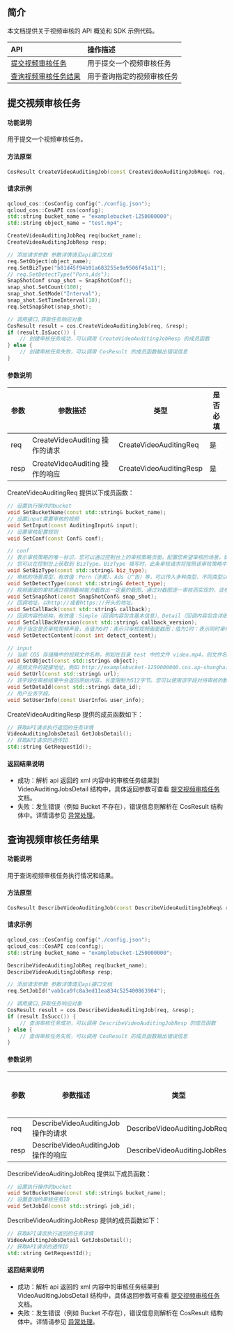 ## 简介

本文档提供关于视频审核的 API 概览和 SDK 示例代码。

| API                                                          | 操作描述                   |
| :----------------------------------------------------------- | :------------------------- |
|  [提交视频审核任务](https://cloud.tencent.com/document/product/436/47316)   | 用于提交一个视频审核任务   |
|  [查询视频审核任务结果](https://cloud.tencent.com/document/product/436/47317) | 用于查询指定的视频审核任务 |


## 提交视频审核任务

#### 功能说明

用于提交一个视频审核任务。

#### 方法原型

```cpp
CosResult CreateVideoAuditingJob(const CreateVideoAuditingJobReq& req, CreateVideoAuditingJobResp* resp);
```

#### 请求示例

```cpp
qcloud_cos::CosConfig config("./config.json");
qcloud_cos::CosAPI cos(config);
std::string bucket_name = "examplebucket-1250000000";
std::string object_name = "test.mp4";

CreateVideoAuditingJobReq req(bucket_name);
CreateVideoAuditingJobResp resp;

// 添加请求参数 参数详情请见api接口文档
req.SetObject(object_name);
req.SetBizType("b81d45f94b91a683255e9a9506f45a11");
// req.SetDetectType("Porn,Ads");
SnapShotConf snap_shot = SnapShotConf();
snap_shot.SetCount(100);
snap_shot.SetMode("Interval");
snap_shot.SetTimeInterval(10);
req.SetSnapShot(snap_shot);

// 调用接口,获取任务响应对象
CosResult result = cos.CreateVideoAuditingJob(req, &resp);
if (result.IsSucc()) {
	// 创建审核任务成功，可以调用 CreateVideoAuditingJobResp 的成员函数
} else {
	// 创建审核任务失败，可以调用 CosResult 的成员函数输出错误信息
}
```


#### 参数说明

| 参数 | 参数描述           | 类型              | 是否必填 |
| ---- | ------------------ | ----------------- | -------- |
| req  | CreateVideoAuditing 操作的请求 | CreateVideoAuditingReq | 是       |
| resp | CreateVideoAuditing 操作的响应 | CreateVideoAuditingResp | 是       |

CreateVideoAuditingReq 提供以下成员函数：

```cpp
// 设置执行操作的bucket
void SetBucketName(const std::string& bucket_name);
// 设置input需要审核的视频
void SetInput(const AuditingInput& input);
// 设置审核配置规则
void SetConf(const Conf& conf);

// conf
// 表示审核策略的唯一标识，您可以通过控制台上的审核策略页面，配置您希望审核的场景，如涉黄、广告、违法违规等，配置指引： 设置公共审核策略。
// 您可以在控制台上获取到 BizType。BizType 填写时，此条审核请求将按照该审核策略中配置的场景进行审核。
void SetBizType(const std::string& biz_type);
// 审核的场景类型，有效值：Porn（涉黄）、Ads（广告）等，可以传入多种类型，不同类型以逗号分隔，例如：Porn,Ads。如您有更多场景的审核需要，请使用 BizType 参数。
void SetDetectType(const std::string& detect_type);
// 视频画面的审核通过视频截帧能力截取出一定量的截图，通过对截图逐一审核而实现的，该参数用于指定视频截帧的配置。
void SetSnapShot(const SnapShotConf& snap_shot);
// 回调地址，以http://或者https://开头的地址。
void SetCallBack(const std::string& callback);
// 回调内容的结构，有效值：Simple（回调内容包含基本信息）、Detail（回调内容包含详细信息）。默认为 Simple。
void SetCallBackVersion(const std::string& callback_version);
// 用于指定是否审核视频声音，当值为0时：表示只审核视频画面截图；值为1时：表示同时审核视频画面截图和视频声音。默认值为0。
void SetDetectContent(const int detect_content);

// input
// 当前 COS 存储桶中的视频文件名称，例如在目录 test 中的文件 video.mp4，则文件名称为 test/video.mp4。
void SetObject(const std::string& object);
// 视频文件的链接地址，例如 http://examplebucket-1250000000.cos.ap-shanghai.myqcloud.com/test.mp4。Object 和 Url 只能选择其中一种。
void SetUrl(const std::string& url);
// 该字段在审核结果中会返回原始内容，长度限制为512字节。您可以使用该字段对待审核的数据进行唯一业务标识。
void SetDataId(const std::string& data_id);
// 用户业务字段。
void SetUserInfo(const UserInfo& user_info);
```

CreateVideoAuditingResp 提供的成员函数如下：

```cpp
// 获取API请求执行返回的任务详情
VideoAuditingJobsDetail GetJobsDetail();
// 获取API请求的透传ID
std::string GetRequestId();

```

#### 返回结果说明

- 成功：解析 api 返回的 xml 内容中的审核任务结果到 VideoAuditingJobsDetail 结构中，具体返回参数可查看 [提交视频审核任务](https://cloud.tencent.com/document/product/436/47316) 文档。
- 失败：发生错误（例如 Bucket 不存在），错误信息则解析在 CosResult 结构体中。详情请参见 [异常处理](https://cloud.tencent.com/document/product/436/35164)。


## 查询视频审核任务结果

#### 功能说明

用于查询视频审核任务执行情况和结果。

#### 方法原型

```cpp
CosResult DescribeVideoAuditingJob(const DescribeVideoAuditingJobReq& req, DescribeVideoAuditingJobResp* resp);
```

#### 请求示例

```cpp
qcloud_cos::CosConfig config("./config.json");
qcloud_cos::CosAPI cos(config);
std::string bucket_name = "examplebucket-1250000000";

DescribeVideoAuditingJobReq req(bucket_name);
DescribeVideoAuditingJobResp resp;

// 添加请求参数 参数详情请见api接口文档
req.SetJobId("vab1ca9fc8a3ed11ea834c525400863904");

// 调用接口,获取任务响应对象
CosResult result = cos.DescribeVideoAuditingJob(req, &resp);
if (result.IsSucc()) {
	// 查询审核任务成功，可以调用 DescribeVideoAuditingJobResp 的成员函数
} else {
	// 查询审核任务失败，可以调用 CosResult 的成员函数输出错误信息
}
```

#### 参数说明

| 参数 | 参数描述           | 类型              | 是否必填 |
| ---- | ------------------ | ----------------- | -------- |
| req  | DescribeVideoAuditingJob 操作的请求 | DescribeVideoAuditingJobReq | 是       |
| resp | DescribeVideoAuditingJob 操作的响应 | DescribeVideoAuditingJobResp | 是       |

DescribeVideoAuditingJobReq 提供以下成员函数：

```cpp
// 设置执行操作的bucket
void SetBucketName(const std::string& bucket_name);
// 设置查询的审核任务ID
void SetJobId(const std::string& job_id);
```

DescribeVideoAuditingJobResp 提供的成员函数如下：

```cpp
// 获取API请求执行返回的任务详情
VideoAuditingJobsDetail GetJobsDetail();
// 获取API请求的透传ID
std::string GetRequestId();

```

#### 返回结果说明

- 成功：解析 api 返回的 xml 内容中的审核任务结果到 VideoAuditingJobsDetail 结构中，具体返回参数可查看 [提交视频审核任务](https://cloud.tencent.com/document/product/436/47316) 文档。
- 失败：发生错误（例如 Bucket 不存在），错误信息则解析在 CosResult 结构体中。详情请参见 [异常处理](https://cloud.tencent.com/document/product/436/35164)。

